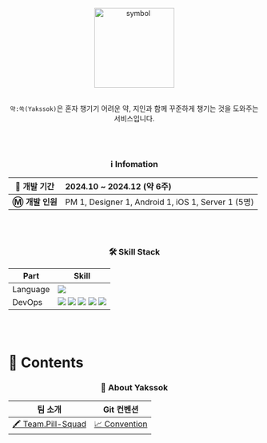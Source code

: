 <br/>

<div align="center">

<img width="160" alt="symbol" src="https://github.com/user-attachments/assets/1694c9b9-71fb-4bf2-ba06-e74f0debc013">

<br/>
<br/>

`약:쏙(Yakssok)`은 혼자 챙기기 어려운 약, 지인과 함께 꾸준하게 챙기는 것을 도와주는 서비스입니다.

<br/>
<br/>

### ℹ Infomation

| 📆 개발 기간 | 2024.10 ~ 2024.12 (약 6주) |
|---|:---|
|**Ⓜ 개발 인원**| PM 1, Designer 1, Android 1, iOS 1, Server 1 (5명) |

<br/>
<br/>

### 🛠 Skill Stack

|Part|Skill|
|---|---|
|Language|<img src="https://img.shields.io/badge/Kotlin-7F52FF?style=for-the-badge&logo=kotlin&logoColor=white">|
|DevOps|<img src="https://img.shields.io/badge/git-F05032?style=for-the-badge&logo=git&logoColor=white"> <img src="https://img.shields.io/badge/github-181717?style=for-the-badge&logo=github&logoColor=white"> <img src="https://img.shields.io/badge/notion-000000?style=for-the-badge&logo=notion&logoColor=white"> <img src="https://img.shields.io/badge/slack-4A154B?style=for-the-badge&logo=slack&logoColor=white"> <img src="https://img.shields.io/badge/figma-F24E1E?style=for-the-badge&logo=figma&logoColor=white">|

<br/>
<br/>

</div>

# 📃 Contents

<div align="center">

### 💊 About Yakssok

| 팀 소개 | Git 컨벤션 |
|--------|-------------|
| [🖍 Team.Pill-Squad]() | [📈 Convention](https://github.com/Central-MakeUs/Yakssok_Android/wiki/Convention) |


<br/>

</div>
